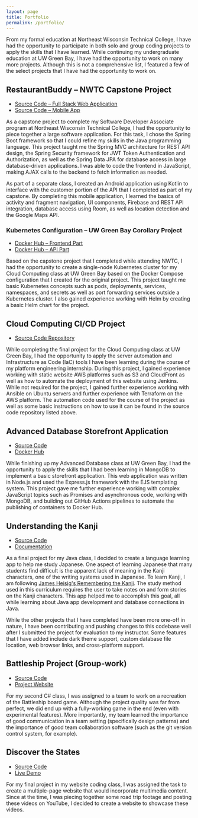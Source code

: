 ```yaml
---
layout: page
title: Portfolio
permalink: /portfolio/
---
```


From my formal education at Northeast Wisconsin Technical College, I have had the opportunity to participate in both
solo and group coding projects to apply the skills that I have learned. While continuing my undergraduate education at
UW Green Bay, I have had the opportunity to work on many more projects. Although this
is not a comprehensive list, I featured a few of the select projects that I have had the opportunity to work on.

## RestaurantBuddy &ndash; NWTC Capstone Project

- [Source Code &ndash; Full Stack Web Application](https://github.com/restaurantbuddy/restaurantbuddy)
- [Source Code &ndash; Mobile App](https://github.com/restaurantbuddy/restaurantbuddy-android)

As a capstone project to complete my Software Developer Associate program at Northeast Wisconsin Technical College, I
had the opportunity to piece together a large software application. For this task, I chose the Spring Boot framework so
that I could refine my skills in the Java programming language. This project taught me the Spring MVC architecture for
REST API design, the Spring Security framework for JWT Token Authentication and Authorization, as well as the Spring
Data JPA for database access in large database-driven applications. I was able to code the frontend in JavaScript,
making AJAX calls to the backend to fetch information as needed.

As part of a separate class, I created an Android application using Kotlin to interface with the customer portion of the
API that I completed as part of my capstone. By completing this mobile application, I learned the basics of activity and
fragment navigation, UI components, Firebase and REST API integration, database access using Room, as well as location
detection and the Google Maps API.

### Kubernetes Configuration &ndash; UW Green Bay Corollary Project

- [Docker Hub &ndash; Frontend Part](https://hub.docker.com/r/samuelcmace/restaurantbuddy-frontend)
- [Docker Hub &ndash; API Part](https://hub.docker.com/r/samuelcmace/restaurantbuddy-api)

Based on the capstone project that I completed while attending NWTC, I had the opportunity to create a single-node
Kubernetes cluster for my Cloud Computing class at UW Green Bay based on the Docker Compose configuration that I created
for the original project. This project taught me basic Kubernetes concepts such as pods, deployments, services,
namespaces, and secrets as well as port forwarding services outside a Kubernetes cluster. I also gained experience
working with Helm by creating a basic Helm chart for the project.

## Cloud Computing CI/CD Project

- [Source Code Repository](https://github.com/samuelcmace/uwgb-cloud-computing-ci)

While completing the final project for the Cloud Computing class at UW Green Bay, I had the opportunity to apply the
server automation and Infrastructure as Code (IaC) tools I have been learning during the course of my platform
engineering internship. During this project, I gained experience working with static website AWS platforms such as S3
and CloudFront as well as how to automate the deployment of this website using Jenkins. While not required for the
project, I gained further experience working with Ansible on Ubuntu servers and further experience with Terraform on the
AWS platform. The automation code used for the course of the project as well as some basic instructions on how to use it
can be found in the source code repository listed above.

## Advanced Database Storefront Application

- [Source Code](https://github.com/samuelcmace/nodejs-store)
- [Docker Hub](https://hub.docker.com/r/samuelcmace/nodejs-store)

While finishing up my Advanced Database class at UW Green Bay, I had the opportunity to apply the skills that I had been
learning in MongoDB to implement a basic storefront application. This web application was written in Node.js and used
the Express.js framework with the EJS templating system. This project gave me further experience working with complex
JavaScript topics such as Promises and asynchronous code, working with MongoDB, and building out GitHub Actions
pipelines to automate the publishing of containers to Docker Hub.

## Understanding the Kanji

- [Source Code](https://github.com/understanding-the-kanji/utk)
- [Documentation](https://understanding-the-kanji.github.io/)

As a final project for my Java class, I decided to create a language learning app to help me study Japanese. One aspect
of learning Japanese that many students find difficult is the apparent lack of meaning in the Kanji characters, one of
the writing systems used in Japanese. To learn Kanji, I am following [James Heisig's Remembering the
Kanji](https://www.amazon.com/Remembering-Kanji-Complete-Japanese-Characters/dp/0824835921). The study method used in
this curriculum requires the user to take notes on and form stories on the Kanji characters. This app helped me to
accomplish this goal, all while learning about Java app development and database connections in Java.

While the other projects that I have completed have been more one-off in nature, I have been contributing and pushing
changes to this codebase well after I submitted the project for evaluation to my instructor. Some features that I have
added include dark theme support, custom database file location, web browser links, and cross-platform support.

## Battleship Project (Group-work)

- [Source Code](https://github.com/c-sharp-battleship/c-sharp-battleship)
- [Project Website](https://c-sharp-battleship.github.io/)

For my second C# class, I was assigned to a team to work on a recreation of the Battleship board game. Although the
project quality was far from perfect, we did end up with a fully-working game in the end (even with experimental
features). More importantly, my team learned the importance of good communication in a team setting (specifically design
patterns) and the importance of good team collaboration software (such as the git version control system, for example).

## Discover the States

- [Source Code](https://github.com/samuelcmace/samuelcmace.github.io/tree/main/travel/march-2022-road-trip)
- [Live Demo](https://samuelcmace.net/travel/march-2022-road-trip/)

For my final project in my website coding class, I was assigned the task to create a multiple-page website that would
incorporate multimedia content. Since at the time, I was piecing together some road trip footage and posting these
videos on YouTube, I decided to create a website to showcase these videos.
